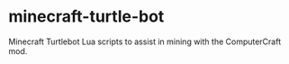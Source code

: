 # minecraft-turtle-bot
Minecraft Turtlebot Lua scripts to assist in mining with the ComputerCraft mod.
